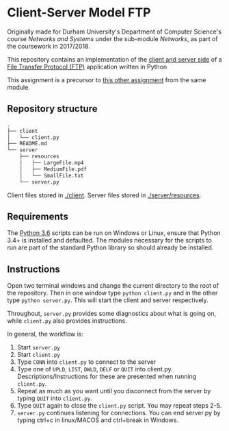 # Client-Server Model FTP

Originally made for Durham University's Department of Computer Science's course _Networks and Systems_ under the sub-module _Networks_, as part of the coursework in 2017/2018.

This repository contains an implementation of the [client and server side](https://en.wikipedia.org/wiki/Client%E2%80%93server_model) of a [File Transfer Protocol (FTP)](https://en.wikipedia.org/wiki/File_Transfer_Protocol) application written in Python

This assignment is a precursor to [this other assignment](https://github.com/thesofakillers/Distributed-File-Server) from the same module.

## Repository structure

```bash
.
├── client
│   └── client.py
├── README.md
└── server
    ├── resources
    │   ├── LargeFile.mp4
    │   ├── MediumFile.pdf
    │   └── SmallFile.txt
    └── server.py
```

Client files stored in [./client](client/). Server files stored in [./server/resources](server/resources/).

## Requirements

The [Python 3.6](https://www.python.org/downloads/release/python-360/) scripts can be run on Windows or Linux, ensure that Python 3.4+ is installed and defaulted. The modules necessary for the scripts to run are part of the standard Python library so should already be installed.

## Instructions

Open two terminal windows and change the current directory to the root of the repository. Then in one window type `python client.py` and in the other type `python server.py`. This will start the client and server respectively.

Throughout, `server.py` provides some diagnostics about what is going on, while `client.py` also provides instructions.

In general, the workflow is:
1. Start `server.py`
2. Start `client.py`
3. Type `CONN` into `client.py` to connect to the server
4. Type one of `UPLD`, `LIST`, `DWLD`, `DELF` or `QUIT` into client.py. Descriptions/Instructions for these are presented when running `client.py`.
5. Repeat as much as you want until you disconnect from the server by typing `QUIT` into `client.py`.
6. Type `QUIT` again to close the `client.py` script. You may repeat steps 2-5.
7. `server.py` continues listening for connections. You can end server.py by typing ctrl+c in linux/MACOS and ctrl+break in Windows.
